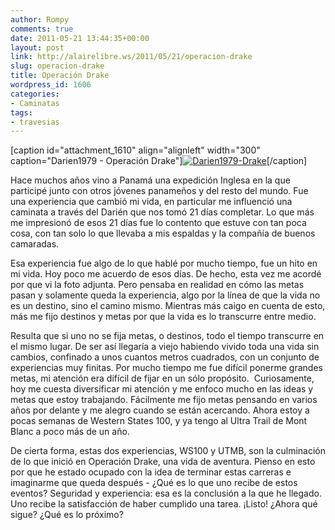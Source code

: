 ```yaml
---
author: Rompy
comments: true
date: 2011-05-21 13:44:35+00:00
layout: post
link: http://alairelibre.ws/2011/05/21/operacion-drake
slug: operacion-drake
title: Operación Drake
wordpress_id: 1606
categories:
- Caminatas
tags:
- travesias
---
```


[caption id="attachment_1610" align="alignleft" width="300" caption="Darien1979 - Operación Drake"][![Darien1979-Drake](http://alairelibre.ws/wp-content/uploads/2011/05/Darien1979-resized-300x239.png)](http://alairelibre.ws/wp-content/uploads/2011/05/Darien1979-resized.png)[/caption]

Hace muchos años vino a Panamá una expedición Inglesa en la que participé junto con otros jóvenes panameños y del resto del mundo. Fue una experiencia que cambió mi vida, en particular me influenció una caminata a través del Darién que nos tomó 21 días completar. Lo que más me impresionó de esos 21 días fue lo contento que estuve con tan poca cosa, con tan solo lo que llevaba a mis espaldas y la compañía de buenos camaradas.

Esa experiencia fue algo de lo que hablé por mucho tiempo, fue un hito en mi vida. Hoy poco me acuerdo de esos días. De hecho, esta vez me acordé por que vi la foto adjunta. Pero pensaba en realidad en cómo las metas pasan y solamente queda la experiencia, algo por la línea de que la vida no es un destino, sino el camino mismo. Mientras más caigo en cuenta de esto, más me fijo destinos y metas por que la vida es lo transcurre entre medio.

Resulta que si uno no se fija metas, o destinos, todo el tiempo transcurre en el mismo lugar. De ser así llegaría a viejo habiendo vivido toda una vida sin cambios, confinado a unos cuantos metros cuadrados, con un conjunto de experiencias muy finitas. Por mucho tiempo me fue difícil ponerme grandes metas, mi atención era difícil de fijar en un sólo propósito.  Curiosamente, hoy me cuesta diversificar mi atención y me enfoco mucho en las ideas y metas que estoy trabajando. Fácilmente me fijo metas pensando en varios años por delante y me alegro cuando se están acercando. Ahora estoy a pocas semanas de Western States 100, y ya tengo al Ultra Trail de Mont Blanc a poco más de un año.

De cierta forma, estas dos experiencias, WS100 y UTMB, son la culminación de lo que inició en Operación Drake, una vida de aventura. Pienso en esto por que he estado ocupado con la idea de terminar estas carreras e imaginarme que queda después - ¿Qué es lo que uno recibe de estos eventos? Seguridad y experiencia: esa es la conclusión a la que he llegado. Uno recibe la satisfacción de haber cumplido una tarea. ¡Listo! ¿Ahora qué sigue? ¿Qué es lo próximo?
